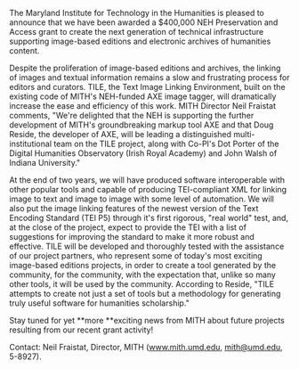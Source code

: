 The Maryland Institute for Technology in the Humanities is pleased to announce that we have been awarded a \$400,000 NEH Preservation and Access grant to create the next generation of technical infrastructure supporting image-based editions and electronic archives of humanities content.

Despite the proliferation of image-based editions and archives, the linking of images and textual information remains a slow and frustrating process for editors and curators. TILE, the Text Image Linking Environment, built on the existing code of MITH's NEH-funded AXE image tagger, will dramatically increase the ease and efficiency of this work. MITH Director Neil Fraistat comments, "We're delighted that the NEH is supporting the further development of MITH's groundbreaking markup tool AXE and that Doug Reside, the developer of AXE, will be leading a distinguished multi-institutional team on the TILE project, along with Co-PI's Dot Porter of the Digital Humanities Observatory (Irish Royal Academy) and John Walsh of Indiana University."

At the end of two years, we will have produced software interoperable with other popular tools and capable of producing TEI-compliant XML for linking image to text and image to image with some level of automation. We will also put the image linking features of the newest version of the Text Encoding Standard (TEI P5) through it's first rigorous, "real world" test, and, at the close of the project, expect to provide the TEI with a list of suggestions for improving the standard to make it more robust and effective. TILE will be developed and thoroughly tested with the assistance of our project partners, who represent some of today's most exciting image-based editions projects, in order to create a tool generated by the community, for the community, with the expectation that, unlike so many other tools, it will be used by the community. According to Reside, "TILE attempts to create not just a set of tools but a methodology for generating truly useful software for humanities scholarship."

Stay tuned for yet **more **exciting news from MITH about future projects resulting from our recent grant activity!

Contact: Neil Fraistat, Director, MITH (www.mith.umd.edu, mith@umd.edu, 5-8927).